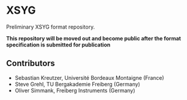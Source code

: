 # XSYG
Preliminary XSYG format repository.

**This repository will be moved out and become public after
the format specification is submitted for publication**

## Contributors 

 * Sebastian Kreutzer, Université Bordeaux Montaigne (France)
 * Steve Grehl, TU Bergakademie Freiberg (Germany)
 * Oliver Simmank, Freiberg Instruments (Germany)

